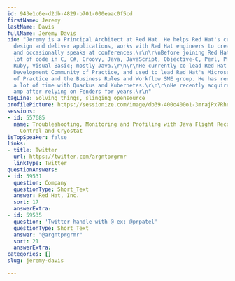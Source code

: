 ```yaml
---
id: 943e1c6e-d2db-4829-b701-000eaac0f5cd
firstName: Jeremy
lastName: Davis
fullName: Jeremy Davis
bio: "Jeremy is a Principal Architect at Red Hat. He helps Red Hat's customers to
  design and deliver applications, works with Red Hat engineers to create great products,
  and occasionally speaks at conferences.\r\n\r\nBefore joining Red Hat he wrote a
  lot of code in C, C#, Groovy, Java, JavaScript, Objective-C, Perl, PHP, Python,
  Ruby, Visual Basic; mostly Java.\r\n\r\nHe currently co-lead Red Hat’s Application
  Development Community of Practice, and used to lead Red Hat's Microservices Community
  of Practice and the Business Rules and Workflow SME group. He has recently spent
  a lot of time with Quarkus and Kubernetes.\r\n\r\nHe recently acquired a Marshall
  amp after relying on Fenders for years.\r\n"
tagLine: Solving things, slinging opensource
profilePicture: https://sessionize.com/image/db39-400o400o1-3mrajPx7RheTexQUymqwm7.png
sessions:
- id: 557685
  name: Troubleshooting, Monitoring and Profiling with Java Flight Recorder, Mission
    Control and Cryostat
isTopSpeaker: false
links:
- title: Twitter
  url: https://twitter.com/argntprgrmr
  linkType: Twitter
questionAnswers:
- id: 59531
  question: Company
  questionType: Short_Text
  answer: Red Hat, Inc.
  sort: 17
  answerExtra: 
- id: 59535
  question: 'Twitter handle with @ ex: @prpatel'
  questionType: Short_Text
  answer: "@argntprgrmr"
  sort: 21
  answerExtra: 
categories: []
slug: jeremy-davis

---
```

